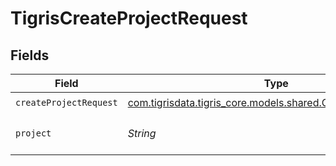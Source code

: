 # TigrisCreateProjectRequest


## Fields

| Field                                                                                                        | Type                                                                                                         | Required                                                                                                     | Description                                                                                                  |
| ------------------------------------------------------------------------------------------------------------ | ------------------------------------------------------------------------------------------------------------ | ------------------------------------------------------------------------------------------------------------ | ------------------------------------------------------------------------------------------------------------ |
| `createProjectRequest`                                                                                       | [com.tigrisdata.tigris_core.models.shared.CreateProjectRequest](../../models/shared/CreateProjectRequest.md) | :heavy_check_mark:                                                                                           | N/A                                                                                                          |
| `project`                                                                                                    | *String*                                                                                                     | :heavy_check_mark:                                                                                           | Create project with this name.                                                                               |